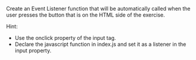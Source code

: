 Create an Event Listener function that will be automatically called when the user presses the button that is on the HTML side of the exercise.

Hint: 
- Use the onclick property of the input tag.
- Declare the javascript function in index.js and set it as a listener in the input property.